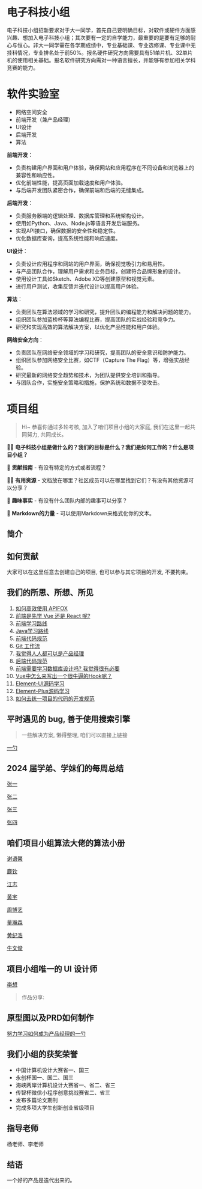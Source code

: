 # 电子科技小组

电子科技小组招新要求对于大一同学，首先自己要明确目标，对软件或硬件方面感兴趣、想加入电子科技小组；其次要有一定的自学能力，最重要的是要有足够的耐心与恒心。非大一同学需在各学期成绩中，专业基础课、专业选修课、专业课中无挂科情况，专业排名处于前50%。报名硬件研究方向需要具有51单片机、32单片机的使用相关基础。报名软件研究方向需对一种语言擅长，并能够有参加相关学科竞赛的能力。

# 软件实验室

- 网络空间安全
- 前端开发（兼产品经理）
- UI设计
- 后端开发
- 算法

**前端开发**：
- 负责构建用户界面和用户体验，确保网站和应用程序在不同设备和浏览器上的兼容性和响应性。
- 优化前端性能，提高页面加载速度和用户体验。
- 与后端开发团队紧密合作，确保前端和后端的无缝集成。

**后端开发**：
- 负责服务器端的逻辑处理、数据库管理和系统架构设计。
- 使用如Python、Java、Node.js等语言开发后端服务。
- 实现API接口，确保数据的安全性和稳定性。
- 优化数据库查询，提高系统性能和响应速度。

**UI设计**：
- 负责设计应用程序和网站的用户界面，确保视觉吸引力和易用性。
- 与产品团队合作，理解用户需求和业务目标，创建符合品牌形象的设计。
- 使用设计工具如Sketch、Adobe XD等创建原型和视觉元素。
- 进行用户测试，收集反馈并迭代设计以提高用户体验。

**算法**：
- 负责团队在算法领域的学习和研究，提升团队的编程能力和解决问题的能力。
- 组织团队参加蓝桥杯等算法编程比赛，提高团队的实战经验和竞争力。
- 研究和实现高效的算法解决方案，以优化产品性能和用户体验。

**网络安全方向**：
- 负责团队在网络安全领域的学习和研究，提高团队的安全意识和防护能力。
- 组织团队参加网络安全比赛，如CTF（Capture The Flag）等，增强实战经验。
- 研究最新的网络安全趋势和技术，为团队提供安全培训和指导。
- 与团队合作，实施安全策略和措施，保护系统和数据不受攻击。

# 项目组

> Hi~ 恭喜你通过多轮考核, 加入了咱们项目小组的大家庭, 我们在这里一起共同努力, 共同成长。

🙋‍♀️ **电子科技小组是做什么的？我们的目标是什么？我们是如何工作的？什么是项目小组？** 

🌈 **贡献指南** - 有没有特定的方式或者流程？

👩‍💻 **有用资源** - 文档放在哪里？社区成员可以在哪里找到它们？有没有其他资源可以分享？

🍿 **趣味事实** - 有没有什么团队内部的趣事可以分享？

🧙 **Markdown的力量** - 可以使用Markdown来格式化你的文本。

## 简介

## 如何贡献

大家可以在这里任意去创建自己的项目, 也可以参与其它项目的开发, 不要拘束。

## 我们的所思、所想、所见

1. [如何高效使用 APIFOX]()
2. [前端是先学 Vue 还是 React 呢?]()
3. [前端学习路线]()
4. [Java学习路线]()
5. [前端代码规范]()
6. [ Git 工作流]()
7. [我觉得人人都可以是产品经理]()
8. [后端代码规范]()
9. [前端需要学习数据库设计吗? 我觉得很有必要]()
10. [Vue中怎么来写出一个很牛逼的Hook呢？]()
11. [Element-UI源码学习]()
12. [Element-Plus源码学习]()
13. [如何去统一项目的代码的开发规范](https://github.com/Electronic-Technology-Sub-Group/22-Zrm-doc/blob/main/%E5%A6%82%E4%BD%95%E5%8E%BB%E7%BB%9F%E4%B8%80%E4%B8%8D%E5%90%8C%E5%BC%80%E5%8F%91%E8%80%85%E7%9A%84%E4%BB%A3%E7%A0%81%E7%BC%96%E5%86%99%E9%A3%8E%E6%A0%BC.md)

## 平时遇见的 bug, 善于使用搜索引擎

> 一些解决方案, 懒得整理, 咱们可以直接上链接

[一勺]()

## 2024 届学弟、学妹们的每周总结

[张一]()

[张二]()

[张三]()

[张四]()

## 咱们项目小组算法大佬的算法小册

[谢语馨]()

[鹿钦]()

[江志]()

[黄宇]()

[周博艺]()

[量瀚森]()

[黄纪浩]()

[牛文俊]()

## 项目小组唯一的 UI 设计师

[李想]()

> 作品分享:

## 原型图以及PRD如何制作

[努力学习如何成为产品经理的一勺]()

## 我们小组的获奖荣誉

- 中国计算机设计大赛省一、国三
- 永创杯国一、国二、国三
- 海峡两岸计算机设计大赛省一、省二、省三
- 传智杯微信小程序创意挑战赛省二、省三
- 发布多篇论文期刊
- 完成多项大学生创新创业省级项目

## 指导老师

杨老师、李老师

## 结语

一个好的产品是迭代出来的。
